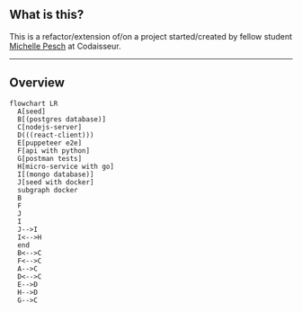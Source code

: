 ## What is this?

This is a refactor/extension of/on a project started/created by fellow student [Michelle Pesch](https://github.com/mipes4/sportsbetting_fe) at Codaisseur.

---

## Overview

```mermaid
flowchart LR
  A[seed]
  B[(postgres database)]
  C[nodejs-server]
  D(((react-client)))
  E[puppeteer e2e]
  F[api with python]
  G[postman tests]
  H[micro-service with go]
  I[(mongo database)]
  J[seed with docker]
  subgraph docker
  B
  F
  J
  I
  J-->I
  I<-->H
  end
  B<-->C
  F<-->C
  A-->C
  D<-->C
  E-->D
  H-->D
  G-->C
```
